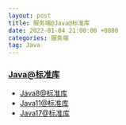 ```yaml
---
layout: post
title: 服务端@Java@标准库
date: 2022-01-04 21:00:00 +0800
categories: 服务端
tag: Java
---
```


### [Java@标准库](https://docs.oracle.com/en/java/javase/index.html)
- [Java8@标准库](https://docs.oracle.com/javase/8/)
- [Java11@标准库](https://docs.oracle.com/en/java/javase/11/core/java-core-libraries1.html)
- [Java17@标准库](https://docs.oracle.com/en/java/javase/17/core/java-core-libraries1.html)

### 